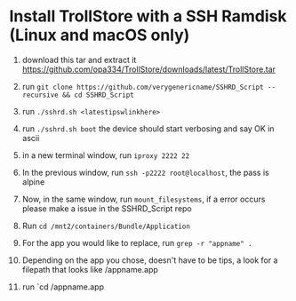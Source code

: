 # Install TrollStore with a SSH Ramdisk (Linux and macOS only)

1. download this tar and extract it https://github.com/opa334/TrollStore/downloads/latest/TrollStore.tar

2. run `git clone https://github.com/verygenericname/SSHRD_Script --recursive && cd SSHRD_Script`

3. run `./sshrd.sh <latestipswlinkhere>`

4. run `./sshrd.sh boot` the device should start verbosing and say OK in ascii

5. in a new terminal window, run `iproxy 2222 22`

6. In the previous window, run `ssh -p2222 root@localhost`, the pass is alpine

7. Now, in the same window, run `mount_filesystems`, if a error occurs please make a issue in the SSHRD_Script repo

8. Run `cd /mnt2/containers/Bundle/Application`

9. For the app you would like to replace, run `grep -r "appname" .`

10. Depending on the app you chose, doesn't have to be tips, a look for a filepath that looks like <udid>/appname.app

11. run `cd <udid>/appname.app

